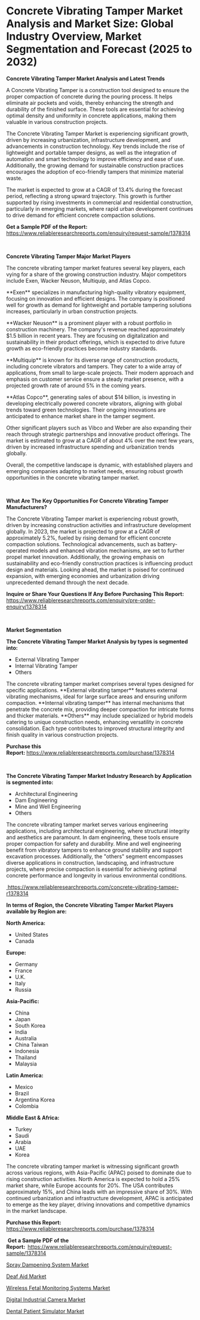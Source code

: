 <p><h1>Concrete Vibrating Tamper Market Analysis and Market Size: Global Industry Overview, Market Segmentation and Forecast (2025 to 2032)</h1></p><p><strong>Concrete Vibrating Tamper Market Analysis and Latest Trends</strong></p>
<p><p>A Concrete Vibrating Tamper is a construction tool designed to ensure the proper compaction of concrete during the pouring process. It helps eliminate air pockets and voids, thereby enhancing the strength and durability of the finished surface. These tools are essential for achieving optimal density and uniformity in concrete applications, making them valuable in various construction projects.</p><p>The Concrete Vibrating Tamper Market is experiencing significant growth, driven by increasing urbanization, infrastructure development, and advancements in construction technology. Key trends include the rise of lightweight and portable tamper designs, as well as the integration of automation and smart technology to improve efficiency and ease of use. Additionally, the growing demand for sustainable construction practices encourages the adoption of eco-friendly tampers that minimize material waste.</p><p>The market is expected to grow at a CAGR of 13.4% during the forecast period, reflecting a strong upward trajectory. This growth is further supported by rising investments in commercial and residential construction, particularly in emerging markets, where rapid urban development continues to drive demand for efficient concrete compaction solutions.</p></p>
<p><strong>Get a Sample PDF of the Report:&nbsp;</strong> <a href="https://www.reliableresearchreports.com/enquiry/request-sample/1378314?utm_campaign=12&utm_medium=2&utm_source=Github&utm_content=ia&utm_term=11042025&utm_id=concrete-vibrating-tamper">https://www.reliableresearchreports.com/enquiry/request-sample/1378314</a></p>
<p>&nbsp;</p>
<p><strong>Concrete Vibrating Tamper Major Market Players</strong></p>
<p><p>The concrete vibrating tamper market features several key players, each vying for a share of the growing construction industry. Major competitors include Exen, Wacker Neuson, Multiquip, and Atlas Copco. </p><p>**Exen** specializes in manufacturing high-quality vibratory equipment, focusing on innovation and efficient designs. The company is positioned well for growth as demand for lightweight and portable tampering solutions increases, particularly in urban construction projects.</p><p>**Wacker Neuson** is a prominent player with a robust portfolio in construction machinery. The company's revenue reached approximately $1.5 billion in recent years. They are focusing on digitalization and sustainability in their product offerings, which is expected to drive future growth as eco-friendly practices become industry standards.</p><p>**Multiquip** is known for its diverse range of construction products, including concrete vibrators and tampers. They cater to a wide array of applications, from small to large-scale projects. Their modern approach and emphasis on customer service ensure a steady market presence, with a projected growth rate of around 5% in the coming years.</p><p>**Atlas Copco**, generating sales of about $14 billion, is investing in developing electrically powered concrete vibrators, aligning with global trends toward green technologies. Their ongoing innovations are anticipated to enhance market share in the tamper segment.</p><p>Other significant players such as Vibco and Weber are also expanding their reach through strategic partnerships and innovative product offerings. The market is estimated to grow at a CAGR of about 4% over the next few years, driven by increased infrastructure spending and urbanization trends globally.</p><p>Overall, the competitive landscape is dynamic, with established players and emerging companies adapting to market needs, ensuring robust growth opportunities in the concrete vibrating tamper market.</p></p>
<p>&nbsp;</p>
<p><strong>What Are The Key Opportunities For Concrete Vibrating Tamper Manufacturers?</strong></p>
<p><p>The Concrete Vibrating Tamper market is experiencing robust growth, driven by increasing construction activities and infrastructure development globally. In 2023, the market is projected to grow at a CAGR of approximately 5.2%, fueled by rising demand for efficient concrete compaction solutions. Technological advancements, such as battery-operated models and enhanced vibration mechanisms, are set to further propel market innovation. Additionally, the growing emphasis on sustainability and eco-friendly construction practices is influencing product design and materials. Looking ahead, the market is poised for continued expansion, with emerging economies and urbanization driving unprecedented demand through the next decade.</p></p>
<p><strong>Inquire or Share Your Questions If Any Before Purchasing This Report:</strong> <a href="https://www.reliableresearchreports.com/enquiry/pre-order-enquiry/1378314?utm_campaign=12&utm_medium=2&utm_source=Github&utm_content=ia&utm_term=11042025&utm_id=concrete-vibrating-tamper">https://www.reliableresearchreports.com/enquiry/pre-order-enquiry/1378314</a></p>
<p>&nbsp;</p>
<p><strong>Market Segmentation</strong></p>
<p><strong>The Concrete Vibrating Tamper Market Analysis by types is segmented into:</strong></p>
<p><ul><li>External Vibrating Tamper</li><li>Internal Vibrating Tamper</li><li>Others</li></ul></p>
<p><p>The concrete vibrating tamper market comprises several types designed for specific applications. **External vibrating tamper** features external vibrating mechanisms, ideal for large surface areas and ensuring uniform compaction. **Internal vibrating tamper** has internal mechanisms that penetrate the concrete mix, providing deeper compaction for intricate forms and thicker materials. **Others** may include specialized or hybrid models catering to unique construction needs, enhancing versatility in concrete consolidation. Each type contributes to improved structural integrity and finish quality in various construction projects.</p></p>
<p><strong>Purchase this Report:&nbsp;</strong><a href="https://www.reliableresearchreports.com/purchase/1378314?utm_campaign=12&utm_medium=2&utm_source=Github&utm_content=ia&utm_term=11042025&utm_id=concrete-vibrating-tamper">https://www.reliableresearchreports.com/purchase/1378314</a></p>
<p>&nbsp;</p>
<p><strong>The Concrete Vibrating Tamper Market Industry Research by Application is segmented into:</strong></p>
<p><ul><li>Architectural Engineering</li><li>Dam Engineering</li><li>Mine and Well Engineering</li><li>Others</li></ul></p>
<p><p>The concrete vibrating tamper market serves various engineering applications, including architectural engineering, where structural integrity and aesthetics are paramount. In dam engineering, these tools ensure proper compaction for safety and durability. Mine and well engineering benefit from vibratory tampers to enhance ground stability and support excavation processes. Additionally, the "others" segment encompasses diverse applications in construction, landscaping, and infrastructure projects, where precise compaction is essential for achieving optimal concrete performance and longevity in various environmental conditions.</p></p>
<p><a href="https://www.reliableresearchreports.com/concrete-vibrating-tamper-r1378314?utm_campaign=12&utm_medium=2&utm_source=Github&utm_content=ia&utm_term=11042025&utm_id=concrete-vibrating-tamper">&nbsp;https://www.reliableresearchreports.com/concrete-vibrating-tamper-r1378314</a></p>
<p><strong>In terms of Region, the Concrete Vibrating Tamper Market Players available by Region are:</strong></p>
<p>
    <p> <strong> North America: </strong>
        <ul>
            <li>United States</li>
            <li>Canada</li>
        </ul>
        </p> 
    <p> <strong> Europe: </strong>
        <ul>
            <li>Germany</li>
            <li>France</li>
            <li>U.K.</li>
            <li>Italy</li>
            <li>Russia</li>
        </ul>
        </p> 
    <p> <strong> Asia-Pacific: </strong>
        <ul>
            <li>China</li>
            <li>Japan</li>
            <li>South Korea</li>
            <li>India</li>
            <li>Australia</li>
            <li>China Taiwan</li>
            <li>Indonesia</li>
            <li>Thailand</li>
            <li>Malaysia</li>
        </ul>
        </p> 
    <p> <strong> Latin America: </strong>
        <ul>
            <li>Mexico</li>
            <li>Brazil</li>
            <li>Argentina Korea</li>
            <li>Colombia</li>
        </ul>
        </p> 
    <p> <strong> Middle East & Africa: </strong>
        <ul>
            <li>Turkey</li>
            <li>Saudi</li>
            <li>Arabia</li>
            <li>UAE</li>
            <li>Korea</li>
        </ul>
    </p>
    </p>
<p><p>The concrete vibrating tamper market is witnessing significant growth across various regions, with Asia-Pacific (APAC) poised to dominate due to rising construction activities. North America is expected to hold a 25% market share, while Europe accounts for 20%. The USA contributes approximately 15%, and China leads with an impressive share of 30%. With continued urbanization and infrastructure development, APAC is anticipated to emerge as the key player, driving innovations and competitive dynamics in the market landscape.</p></p>
<p><strong>Purchase this Report: </strong><a href="https://www.reliableresearchreports.com/purchase/1378314?utm_campaign=12&utm_medium=2&utm_source=Github&utm_content=ia&utm_term=11042025&utm_id=concrete-vibrating-tamper">https://www.reliableresearchreports.com/purchase/1378314</a></p>
<p>&nbsp;<strong>Get a Sample PDF of the Report:&nbsp;&nbsp;</strong><a href="https://www.reliableresearchreports.com/enquiry/request-sample/1378314?utm_campaign=12&utm_medium=2&utm_source=Github&utm_content=ia&utm_term=11042025&utm_id=concrete-vibrating-tamper">https://www.reliableresearchreports.com/enquiry/request-sample/1378314</a></p>
<p><strong></strong></p>
<p><p><a href="https://github.com/kaloyhboosh/Market-Research-Report-List-1/blob/main/spray-dampening-system-market.md?utm_campaign=12&utm_medium=2&utm_source=Github&utm_content=ia&utm_term=11042025&utm_id=concrete-vibrating-tamper">Spray Dampening System Market</a></p><p><a href="https://www.linkedin.com/pulse/assessing-deaf-aid-market-segmentation-type-application-pinle?utm_campaign=12&utm_medium=2&utm_source=Github&utm_content=ia&utm_term=11042025&utm_id=concrete-vibrating-tamper">Deaf Aid Market</a></p><p><a href="https://www.linkedin.com/pulse/in-depth-wireless-fetal-monitoring-systems-market-review-monke?utm_campaign=12&utm_medium=2&utm_source=Github&utm_content=ia&utm_term=11042025&utm_id=concrete-vibrating-tamper">Wireless Fetal Monitoring Systems Market</a></p><p><a href="https://github.com/kukamedogas/Market-Research-Report-List-1/blob/main/digital-industrial-camera-market.md?utm_campaign=12&utm_medium=2&utm_source=Github&utm_content=ia&utm_term=11042025&utm_id=concrete-vibrating-tamper">Digital Industrial Camera Market</a></p><p><a href="https://www.linkedin.com/pulse/detailed-dental-patient-simulator-market-report-2025-2032-zkqie?utm_campaign=12&utm_medium=2&utm_source=Github&utm_content=ia&utm_term=11042025&utm_id=concrete-vibrating-tamper">Dental Patient Simulator Market</a></p></p>
